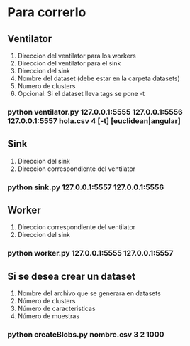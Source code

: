 # Para correrlo 

## Ventilator
1. Direccion del ventilator para los workers
2. Direccion del ventilator para el sink
3. Direccion del sink
4. Nombre del dataset (debe estar en la carpeta datasets)
6. Numero de clusters 
5. Opcional: Si el dataset lleva tags se pone -t
### python ventilator.py 127.0.0.1:5555 127.0.0.1:5556 127.0.0.1:5557 hola.csv  4 [-t] [euclidean|angular]

## Sink 
1. Direccion del sink
2. Direccion correspondiente del ventilator

### python sink.py 127.0.0.1:5557 127.0.0.1:5556

## Worker 

1. Direccion correspondiente del ventilator
2. Direccion del sink 

### python worker.py 127.0.0.1:5555 127.0.0.1:5557


## Si se desea crear un dataset 

1. Nombre del archivo que se generara en datasets 
2. Número de clusters 
3. Número de caracteristicas 
4. Número de muestras
### python createBlobs.py nombre.csv 3 2 1000